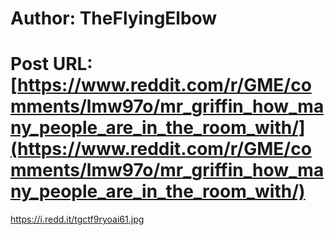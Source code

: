 # Author: TheFlyingElbow
# Post URL: [https://www.reddit.com/r/GME/comments/lmw97o/mr_griffin_how_many_people_are_in_the_room_with/](https://www.reddit.com/r/GME/comments/lmw97o/mr_griffin_how_many_people_are_in_the_room_with/)


https://i.redd.it/tgctf9ryoai61.jpg